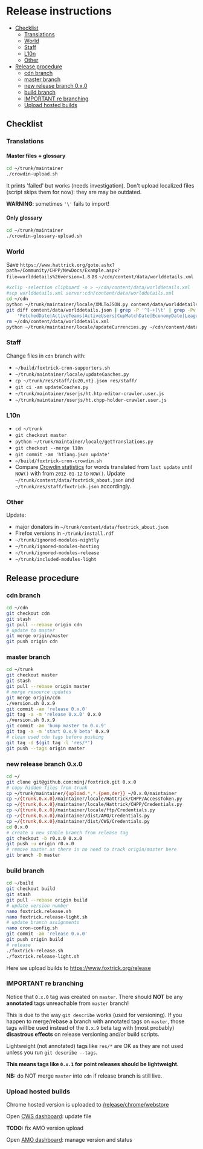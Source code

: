 # Release instructions

<!-- MarkdownTOC autolink=true bracket=round depth=3 -->

- [Checklist](#checklist)
    - [Translations](#translations)
    - [World](#world)
    - [Staff](#staff)
    - [L10n](#l10n)
    - [Other](#other)
- [Release procedure](#release-procedure)
    - [cdn branch](#cdn-branch)
    - [master branch](#master-branch)
    - [new release branch 0.x.0](#new-release-branch-0x0)
    - [build branch](#build-branch)
    - [IMPORTANT re branching](#important-re-branching)
    - [Upload hosted builds](#upload-hosted-builds)

<!-- /MarkdownTOC -->

## Checklist
### Translations
#### Master files + glossary
```sh
cd ~/trunk/maintainer
./crowdin-upload.sh
```
It prints 'failed' but works (needs investigation). Don't upload localized files (script skips them for now): they are may be outdated.

**WARNING**: sometimes `'\'` fails to import!

#### Only glossary
```sh
cd ~/trunk/maintainer
./crowdin-glossary-upload.sh
```

### World
Save `https://www.hattrick.org/goto.ashx?path=/Community/CHPP/NewDocs/Example.aspx?file=worlddetails%26version=1.8` as `~/cdn/content/data/worlddetails.xml`
```sh
#xclip -selection clipboard -o > ~/cdn/content/data/worlddetails.xml
#scp worlddetails.xml server:cdn/content/data/worlddetails.xml
cd ~/cdn
python ~/trunk/maintainer/locale/XMLToJSON.py content/data/worlddetails.xml
git diff content/data/worlddetails.json | grep -P '^[-+]\t' | grep -Pv \
    'FetchedDate|ActiveTeams|ActiveUsers|CupMatchDate|EconomyDate|LeagueName|MatchRound|NumberOfLevels|Season|SeriesMatchDate|TrainingDate|WaitingUsers|Sequence\d'
rm ~/cdn/content/data/worlddetails.xml
python ~/trunk/maintainer/locale/updateCurrencies.py ~/cdn/content/data/worlddetails.json
```

### Staff
Change files in `cdn` branch with:
- `~/build/foxtrick-cron-supporters.sh`
- `~/trunk/maintainer/locale/updateCoaches.py`
- `cp ~/trunk/res/staff/{u20,nt}.json res/staff/`
- `git ci -am updateCoaches.py`
- `~/trunk/maintainer/userjs/ht.htp-editor-crawler.user.js`
- `~/trunk/maintainer/userjs/ht.chpp-holder-crawler.user.js`

### L10n
- `cd ~/trunk`
- `git checkout master`
- `python ~/trunk/maintainer/locale/getTranslations.py`
- `git checkout --merge l10n`
- `git commit -am 'htlang.json update'`
- `~/build/foxtrick-cron-crowdin.sh`
- Compare [Crowdin statistics](https://crowdin.com/project/foxtrick/settings#reports-custom) for words translated from `last update` until `NOW()` with from `2012-01-12` to `NOW()`. Update `~/trunk/content/data/foxtrick_about.json` and `~/trunk/res/staff/foxtrick.json` accordingly.

### Other
Update:
- major donators in `~/trunk/content/data/foxtrick_about.json`
- Firefox versions in `~/trunk/install.rdf`
- `~/trunk/ignored-modules-nightly`
- `~/trunk/ignored-modules-hosting`
- `~/trunk/ignored-modules-release`
- `~/trunk/included-modules-light`

## Release procedure
### cdn branch
```sh
cd ~/cdn
git checkout cdn
git stash
git pull --rebase origin cdn
# update to master
git merge origin/master
git push origin cdn
```
### master branch
```sh
cd ~/trunk
git checkout master
git stash
git pull --rebase origin master
# merge resource updates
git merge origin/cdn
./version.sh 0.x.9
git commit -am 'release 0.x.0'
git tag -a -m 'release 0.x.0' 0.x.0
./version.sh 0.x.9
git commit -am 'bump master to 0.x.9'
git tag -a -m 'start 0.x.9 beta' 0.x.9
# clean used cdn tags before pushing
git tag -d $(git tag -l 'res/*')
git push --tags origin master
```
### new release branch 0.x.0
```sh
cd ~/
git clone git@github.com:minj/foxtrick.git 0.x.0
# copy hidden files from trunk
cp ~/trunk/maintainer/{upload.*,*.{pem,der}} ~/0.x.0/maintainer
cp ~/{trunk,0.x.0}/maintainer/locale/Hattrick/CHPP/AccessToken.py
cp ~/{trunk,0.x.0}/maintainer/locale/Hattrick/CHPP/Credentials.py
cp ~/{trunk,0.x.0}/maintainer/locale/ftp/Credentials.py
cp ~/{trunk,0.x.0}/maintainer/dist/AMO/Credentials.py
cp ~/{trunk,0.x.0}/maintainer/dist/CWS/Credentials.py
cd 0.x.0
# create a new stable branch from release tag
git checkout -b r0.x.0 0.x.0
git push -u origin r0.x.0
# remove master as there is no need to track origin/master here
git branch -D master
```
### build branch
```sh
cd ~/build
git checkout build
git stash
git pull --rebase origin build
# update version number 
nano foxtrick.release.sh 
nano foxtrick.release-light.sh
# update branch assignments
nano cron-config.sh
git commit -am 'release 0.x.0'
git push origin build
# release
./foxtrick-release.sh
./foxtrick.release-light.sh
```
Here we upload builds to https://www.foxtrick.org/release
### IMPORTANT re branching
Notice that `0.x.0` tag was created on `master`. There should **NOT** be any **annotated** tags unreachable from `master` branch!

This is due to the way `git describe` works (used for versioning). If you happen to merge/rebase a branch with annotated tags on `master`, those tags will be used instead of the `0.x.9` beta tag with (most probably) **disastrous effects** on release versioning and/or build scripts.

Lightweight (not annotated) tags like `res/*` are OK as they are not used unless you run `git describe --tags`.

**This means tags like `0.x.1` for point releases should be lightweight.**

**NB:** do NOT merge `master` into `cdn` if release branch is still live.

### Upload hosted builds
Chrome hosted version is uploaded to [/release/chrome/webstore](https://www.foxtrick.org/release/chrome/webstore)

Open [CWS dashboard](https://chrome.google.com/webstore/developer/edit/bpfbbngccefbbndginomofgpagkjckik): update file

**TODO:** fix AMO version upload

Open [AMO dashboard](https://addons.mozilla.org/en-US/developers/addon/foxtrick/edit): manage version and status
